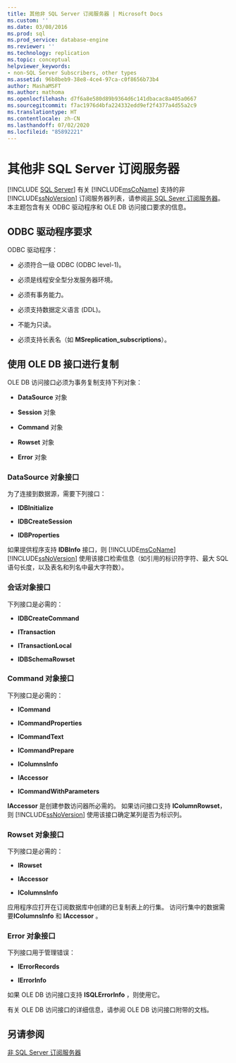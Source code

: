 ```yaml
---
title: 其他非 SQL Server 订阅服务器 | Microsoft Docs
ms.custom: ''
ms.date: 03/08/2016
ms.prod: sql
ms.prod_service: database-engine
ms.reviewer: ''
ms.technology: replication
ms.topic: conceptual
helpviewer_keywords:
- non-SQL Server Subscribers, other types
ms.assetid: 96b8beb9-38e8-4ce4-97ca-c0f8656b73b4
author: MashaMSFT
ms.author: mathoma
ms.openlocfilehash: d7f6a8e580d89b9364d6c141dbacac8a405a0667
ms.sourcegitcommit: f7ac1976d4bfa224332edd9ef2f4377a4d55a2c9
ms.translationtype: HT
ms.contentlocale: zh-CN
ms.lasthandoff: 07/02/2020
ms.locfileid: "85892221"
---
```

# <a name="other-non-sql-server-subscribers"></a>其他非 SQL Server 订阅服务器
[!INCLUDE [SQL Server](../../../includes/applies-to-version/sqlserver.md)]
  有关 [!INCLUDE[msCoName](../../../includes/msconame-md.md)] 支持的非 [!INCLUDE[ssNoVersion](../../../includes/ssnoversion-md.md)] 订阅服务器列表，请参阅[非 SQL Sever 订阅服务器](../../../relational-databases/replication/non-sql/non-sql-server-subscribers.md)。 本主题包含有关 ODBC 驱动程序和 OLE DB 访问接口要求的信息。  
  
## <a name="odbc-driver-requirements"></a>ODBC 驱动程序要求  
 ODBC 驱动程序：  
  
-   必须符合一级 ODBC (ODBC level-1)。  
  
-   必须是线程安全型分发服务器环境。  
  
-   必须有事务能力。  
  
-   必须支持数据定义语言 (DDL)。  
  
-   不能为只读。  
  
-   必须支持长表名（如 **MSreplication_subscriptions**）。  
  
## <a name="replicating-using-ole-db-interfaces"></a>使用 OLE DB 接口进行复制  
 OLE DB 访问接口必须为事务复制支持下列对象：  
  
-   **DataSource** 对象  
  
-   **Session** 对象  
  
-   **Command** 对象  
  
-   **Rowset** 对象  
  
-   **Error** 对象  
  
### <a name="datasource-object-interfaces"></a>DataSource 对象接口  
 为了连接到数据源，需要下列接口：  
  
-   **IDBInitialize**  
  
-   **IDBCreateSession**  
  
-   **IDBProperties**  
  
 如果提供程序支持 **IDBInfo** 接口，则 [!INCLUDE[msCoName](../../../includes/msconame-md.md)] [!INCLUDE[ssNoVersion](../../../includes/ssnoversion-md.md)] 使用该接口检索信息（如引用的标识符字符、最大 SQL 语句长度，以及表名和列名中最大字符数）。  
  
### <a name="session-object-interfaces"></a>会话对象接口  
 下列接口是必需的：  
  
-   **IDBCreateCommand**  
  
-   **ITransaction**  
  
-   **ITransactionLocal**  
  
-   **IDBSchemaRowset**  
  
### <a name="command-object-interfaces"></a>Command 对象接口  
 下列接口是必需的：  
  
-   **ICommand**  
  
-   **ICommandProperties**  
  
-   **ICommandText**  
  
-   **ICommandPrepare**  
  
-   **IColumnsInfo**  
  
-   **IAccessor**  
  
-   **ICommandWithParameters**  
  
 **IAccessor** 是创建参数访问器所必需的。 如果访问接口支持 **IColumnRowset**，则 [!INCLUDE[ssNoVersion](../../../includes/ssnoversion-md.md)] 使用该接口确定某列是否为标识列。  
  
### <a name="rowset-object-interfaces"></a>Rowset 对象接口  
 下列接口是必需的：  
  
-   **IRowset**  
  
-   **IAccessor**  
  
-   **IColumnsInfo**  
  
 应用程序应打开在订阅数据库中创建的已复制表上的行集。 访问行集中的数据需要**IColumnsInfo** 和 **IAccessor** 。  
  
### <a name="error-object-interfaces"></a>Error 对象接口  
 下列接口用于管理错误：  
  
-   **IErrorRecords**  
  
-   **IErrorInfo**  
  
 如果 OLE DB 访问接口支持 **ISQLErrorInfo** ，则使用它。  
  
 有关 OLE DB 访问接口的详细信息，请参阅 OLE DB 访问接口附带的文档。  
  
## <a name="see-also"></a>另请参阅  
 [非 SQL Server 订阅服务器](../../../relational-databases/replication/non-sql/non-sql-server-subscribers.md)  
  
  
